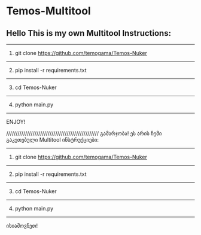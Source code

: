 # Temos-Multitool
Hello This is my own Multitool
Instructions:
--------------------------------------------------
_________________________________________________
1. git clone https://github.com/temogama/Temos-Nuker
--------------------------------------------------
2. pip install -r requirements.txt
-------------------------------------------------
3. cd Temos-Nuker
-------------------------------------------------
4. python main.py
-------------------------------------------------
ENJOY!

/////////////////////////////////////////////////
გამარჯობა! ეს არის ჩემი გაკეთებული Multitool
ინსტრუქციები:
_________________________________________________
1. git clone https://github.com/temogama/Temos-Nuker
--------------------------------------------------
2. pip install -r requirements.txt
-------------------------------------------------
3. cd Temos-Nuker
-------------------------------------------------
4. python main.py
-------------------------------------------------
ისიამოვნეთ!

